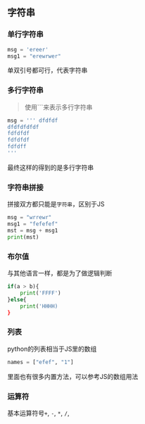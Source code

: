 ## 字符串
### 单行字符串
```python
msg = 'ereer'
msg1 = "erewrwer"
```
单双引号都可行，代表字符串
### 多行字符串
> 使用```来表示多行字符串
```python
msg = ''' dfdfdf
dfdfdfdfdf
fdfdfdf
fdfdfdf
fdfdff
'''
```
最终这样的得到的是多行字符串
### 字符串拼接
拼接双方都只能是`字符串`，区别于JS
```py
msg = "wrrewr"
msg1 = "fefefef"
mst = msg + msg1
print(mst)
```
###  布尔值
与其他语言一样，都是为了做逻辑判断
```py
if(a > b){
    print('FFFF')
}else{
    print('HHHH)
}
```
### 列表
python的列表相当于JS里的数组
```py
names = ["efef", "1"]
```
里面也有很多内置方法，可以参考JS的数组用法

### 运算符
基本运算符号`+`, `-`, `*`, `/`, 